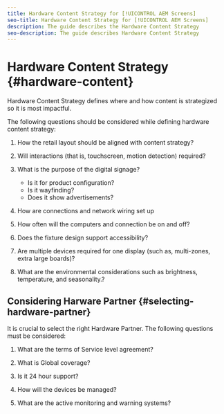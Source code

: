 ```yaml
---
title: Hardware Content Strategy for [!UICONTROL AEM Screens]
seo-title: Hardware Content Strategy for [!UICONTROL AEM Screens]
description: The guide describes the Hardware Content Strategy
seo-description: The guide describes Hardware Content Strategy
---
```


# Hardware Content Strategy {#hardware-content}

Hardware Content Strategy defines where and how content is strategized so it is most impactful.

The following questions should be considered while defining hardware content strategy:

1. How the retail layout should be aligned with content strategy?

1. Will interactions (that is, touchscreen, motion detection) required?

1. What is the purpose of the digital signage?

   * Is it for product configuration?
   * Is it wayfinding?
   * Does it show advertisements?

1. How are connections and network wiring set up

1. How often will the computers and connection be on and off?

1. Does the fixture design support accessibility?

1. Are multiple devices required for one display (such as, multi-zones, extra large boards)?

1. What are the environmental considerations such as brightness, temperature, and seasonality.?

## Considering Harware Partner {#selecting-hardware-partner}

It is crucial to select the right Hardware Partner. The following questions must be considered:

1. What are the terms of Service level agreement?

1. What is Global coverage? 

1. Is it 24 hour support?

1. How will the devices be managed?

1. What are the active monitoring and warning systems?
